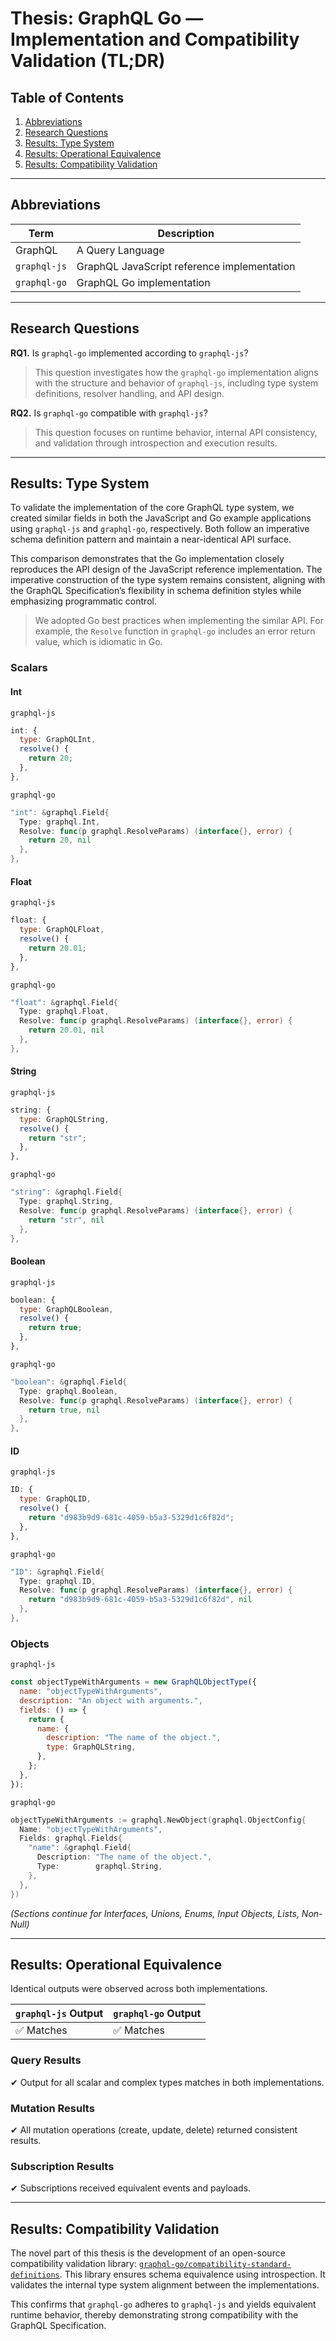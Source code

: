 # Thesis: GraphQL Go — Implementation and Compatibility Validation (TL;DR)

## Table of Contents

1. [Abbreviations](#abbreviations)
2. [Research Questions](#research-questions)
3. [Results: Type System](#results-type-system)
4. [Results: Operational Equivalence](#results-operational-equivalence)
5. [Results: Compatibility Validation](#results-compatibility-validation)

---

## Abbreviations

| Term         | Description                                 |
| ------------ | ------------------------------------------- |
| GraphQL      | A Query Language                            |
| `graphql-js` | GraphQL JavaScript reference implementation |
| `graphql-go` | GraphQL Go implementation                   |

---

## Research Questions

**RQ1.** Is `graphql-go` implemented according to `graphql-js`?

> This question investigates how the `graphql-go` implementation aligns with the structure and behavior of `graphql-js`, including type system definitions, resolver handling, and API design.

**RQ2.** Is `graphql-go` compatible with `graphql-js`?

> This question focuses on runtime behavior, internal API consistency, and validation through introspection and execution results.

---

## Results: Type System

To validate the implementation of the core GraphQL type system, we created similar fields in both the JavaScript and Go example applications using `graphql-js` and `graphql-go`, respectively. Both follow an imperative schema definition pattern and maintain a near-identical API surface.

This comparison demonstrates that the Go implementation closely reproduces the API design of the JavaScript reference implementation. The imperative construction of the type system remains consistent, aligning with the GraphQL Specification’s flexibility in schema definition styles while emphasizing programmatic control.

> We adopted Go best practices when implementing the similar API. For example, the `Resolve` function in `graphql-go` includes an error return value, which is idiomatic in Go.

### Scalars

#### Int

`graphql-js`

```js
int: {
  type: GraphQLInt,
  resolve() {
    return 20;
  },
},
```

`graphql-go`

```go
"int": &graphql.Field{
  Type: graphql.Int,
  Resolve: func(p graphql.ResolveParams) (interface{}, error) {
    return 20, nil
  },
},
```

#### Float

`graphql-js`

```js
float: {
  type: GraphQLFloat,
  resolve() {
    return 20.01;
  },
},
```

`graphql-go`

```go
"float": &graphql.Field{
  Type: graphql.Float,
  Resolve: func(p graphql.ResolveParams) (interface{}, error) {
    return 20.01, nil
  },
},
```

#### String

`graphql-js`

```js
string: {
  type: GraphQLString,
  resolve() {
    return "str";
  },
},
```

`graphql-go`

```go
"string": &graphql.Field{
  Type: graphql.String,
  Resolve: func(p graphql.ResolveParams) (interface{}, error) {
    return "str", nil
  },
},
```

#### Boolean

`graphql-js`

```js
boolean: {
  type: GraphQLBoolean,
  resolve() {
    return true;
  },
},
```

`graphql-go`

```go
"boolean": &graphql.Field{
  Type: graphql.Boolean,
  Resolve: func(p graphql.ResolveParams) (interface{}, error) {
    return true, nil
  },
},
```

#### ID

`graphql-js`

```js
ID: {
  type: GraphQLID,
  resolve() {
    return "d983b9d9-681c-4059-b5a3-5329d1c6f82d";
  },
},
```

`graphql-go`

```go
"ID": &graphql.Field{
  Type: graphql.ID,
  Resolve: func(p graphql.ResolveParams) (interface{}, error) {
    return "d983b9d9-681c-4059-b5a3-5329d1c6f82d", nil
  },
},
```

### Objects

`graphql-js`

```js
const objectTypeWithArguments = new GraphQLObjectType({
  name: "objectTypeWithArguments",
  description: "An object with arguments.",
  fields: () => {
    return {
      name: {
        description: "The name of the object.",
        type: GraphQLString,
      },
    };
  },
});
```

`graphql-go`

```go
objectTypeWithArguments := graphql.NewObject(graphql.ObjectConfig{
  Name: "objectTypeWithArguments",
  Fields: graphql.Fields{
    "name": &graphql.Field{
      Description: "The name of the object.",
      Type:        graphql.String,
    },
  },
})
```

*(Sections continue for Interfaces, Unions, Enums, Input Objects, Lists, Non-Null)*

---

## Results: Operational Equivalence

Identical outputs were observed across both implementations.

| `graphql-js` Output | `graphql-go` Output |
| ------------------- | ------------------- |
| ✅ Matches           | ✅ Matches           |

### Query Results

✔ Output for all scalar and complex types matches in both implementations.

### Mutation Results

✔ All mutation operations (create, update, delete) returned consistent results.

### Subscription Results

✔ Subscriptions received equivalent events and payloads.

---

## Results: Compatibility Validation

The novel part of this thesis is the development of an open-source compatibility validation library: [`graphql-go/compatibility-standard-definitions`](https://github.com/graphql-go/compatibility-standard-definitions). This library ensures schema equivalence using introspection. It validates the internal type system alignment between the implementations.

This confirms that `graphql-go` adheres to `graphql-js` and yields equivalent runtime behavior, thereby demonstrating strong compatibility with the GraphQL Specification.